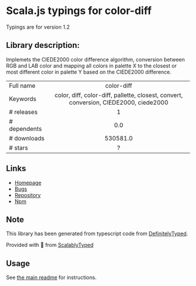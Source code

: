 
# Scala.js typings for color-diff

Typings are for version 1.2

## Library description:
Implemets the CIEDE2000 color difference algorithm, conversion between RGB and LAB color and mapping all colors in palette X to the closest or most different color in palette Y based on the CIEDE2000 difference.

|                    |                 |
| ------------------ | :-------------: |
| Full name          | color-diff |
| Keywords           | color, diff, color-diff, pallette, closest, convert, conversion, CIEDE2000, ciede2000 |
| # releases         | 1 |
| # dependents       | 0.0 |
| # downloads        | 530581.0 |
| # stars            | ? |

## Links
- [Homepage](https://github.com/markusn/color-diff#readme)
- [Bugs](https://github.com/markusn/color-diff/issues)
- [Repository](https://github.com/markusn/color-diff)
- [Npm](https://www.npmjs.com/package/color-diff)
    


## Note
This library has been generated from typescript code from [DefinitelyTyped](https://definitelytyped.org).

Provided with :purple_heart: from [ScalablyTyped](https://github.com/oyvindberg/ScalablyTyped)

## Usage
See [the main readme](../../readme.md) for instructions.


